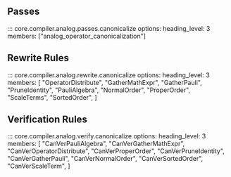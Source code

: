 ## Passes

<!-- prettier-ignore -->
::: core.compiler.analog.passes.canonicalize
    options:
        heading_level: 3
        members: ["analog_operator_canonicalization"]

## Rewrite Rules

<!-- prettier-ignore -->
::: core.compiler.analog.rewrite.canonicalize
    options:
        heading_level: 3
        members: [
            "OperatorDistribute",
            "GatherMathExpr",
            "GatherPauli",
            "PruneIdentity",
            "PauliAlgebra",
            "NormalOrder",
            "ProperOrder",
            "ScaleTerms",
            "SortedOrder",
        ]

## Verification Rules

<!-- prettier-ignore -->
::: core.compiler.analog.verify.canonicalize
    options:
        heading_level: 3
        members: [
            "CanVerPauliAlgebra",
            "CanVerGatherMathExpr",
            "CanVerOperatorDistribute",
            "CanVerProperOrder",
            "CanVerPruneIdentity",
            "CanVerGatherPauli",
            "CanVerNormalOrder",
            "CanVerSortedOrder",
            "CanVerScaleTerm",
        ]
